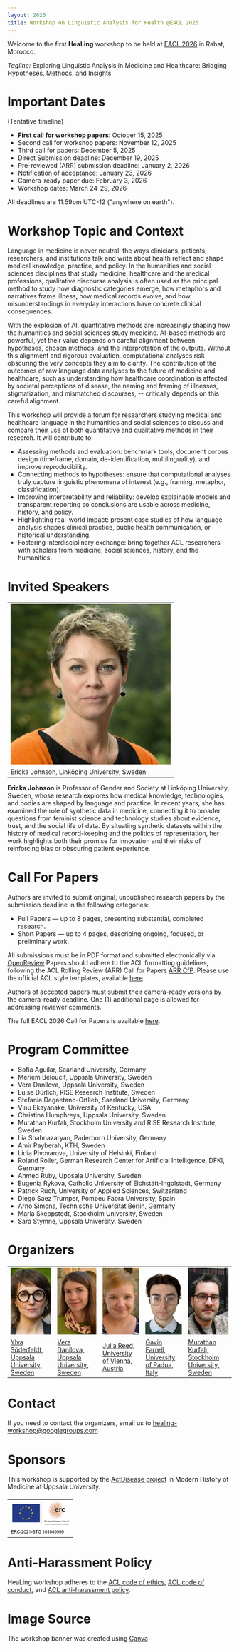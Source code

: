 ```yaml
---
layout: 2026
title: Workshop on Linguistic Analysis for Health @EACL 2026
---
```

Welcome to the first **HeaLing** workshop to be held at [EACL 2026](https://2026.eacl.org/) in Rabat, Morocco.

_Tagline:_ Exploring Linguistic Analysis in Medicine and Healthcare: Bridging Hypotheses, Methods, and Insights

# Important Dates

(Tentative timeline)
- **First call for workshop papers**: October 15, 2025
- Second call for workshop papers: November 12, 2025
- Third call for papers: December 5, 2025
- Direct Submission deadline: December 19, 2025
- Pre-reviewed (ARR) submission deadline: January 2, 2026
- Notification of acceptance: January 23, 2026
- Camera-ready paper due: February 3, 2026
- Workshop dates: March 24-29, 2026

All deadlines are 11:59pm UTC-12 ("anywhere on earth").

# Workshop Topic and Context

Language in medicine is never neutral: the ways clinicians, patients, researchers, and institutions talk and write about health reflect and shape medical knowledge, practice, and policy. In the humanities and social sciences disciplines that study medicine, healthcare and the medical professions, qualitative discourse analysis is often used as the principal method to study how diagnostic categories emerge, how metaphors and narratives frame illness, how medical records evolve, and how misunderstandings in everyday interactions have concrete clinical consequences. 

With the explosion of AI, quantitative methods are increasingly shaping how the humanities and social sciences study medicine. AI-based methods are powerful, yet their value depends on careful alignment between hypotheses, chosen methods, and the interpretation of the outputs. Without this alignment and rigorous evaluation, computational analyses risk obscuring the very concepts they aim to clarify.
The contribution of the outcomes of raw language data analyses to the future of medicine and healthcare, such as understanding how healthcare coordination is affected by societal perceptions of disease, the naming and framing of illnesses, stigmatization, and mismatched discourses, -- critically depends on this careful alignment.

This workshop will provide a forum for researchers studying medical and healthcare language in the humanities and social sciences to discuss and compare their use of both quantitative and qualitative methods in their research. It will contribute to:

- Assessing methods and evaluation: benchmark tools, document corpus design (timeframe, domain, de-identification, multilinguality), and improve reproducibility.
- Connecting methods to hypotheses: ensure that computational analyses truly capture linguistic phenomena of interest (e.g., framing, metaphor, classification).
- Improving interpretability and reliability: develop explainable models and transparent reporting so conclusions are usable across medicine, history, and policy.
- Highlighting real-world impact: present case studies of how language analysis shapes clinical practice, public health communication, or historical understanding.
- Fostering interdisciplinary exchange: bring together ACL researchers with scholars from medicine, social sciences, history, and the humanities.

# Invited Speakers

<table cellspacing="0" cellpadding="0">
  <tr>
    <td><img src="./assets/keynotes/photo_erika.webp" width="360" alt="Ericka Johnson" /></td>
  </tr>
  <tr>
    <td><figcaption font-size=10px word-wrap="break-word" width="360" height="auto">Ericka Johnson, Linköping University, Sweden</figcaption> </td>
  </tr>
</table>

**Ericka Johnson** is Professor of Gender and Society at Linköping University, Sweden, whose research explores how medical knowledge, technologies, and bodies are shaped by language and practice. In recent years, she has examined the role of synthetic data in medicine, connecting it to broader questions from feminist science and technology studies about evidence, trust, and the social life of data. By situating synthetic datasets within the history of medical record-keeping and the politics of representation, her work highlights both their promise for innovation and their risks of reinforcing bias or obscuring patient experience.

# Call For Papers

Authors are invited to submit original, unpublished research papers by the submission deadline in the following categories:

- Full Papers — up to 8 pages, presenting substantial, completed research.
- Short Papers — up to 4 pages, describing ongoing, focused, or preliminary work.

All submissions must be in PDF format and submitted electronically via [OpenReview]()
Papers should adhere to the ACL formatting guidelines, following the ACL Rolling Review (ARR) Call for Papers [ARR CfP](https://aclrollingreview.org/cfp). Please use the official ACL style templates, available [here](https://github.com/acl-org/acl-style-files).

Authors of accepted papers must submit their camera-ready versions by the camera-ready deadline. One (1) additional page is allowed for addressing reviewer comments.

The full EACL 2026 Call for Papers is available [here]().

# Program Committee

- Sofía Aguilar, Saarland University, Germany
- Meriem Beloucif, Uppsala University, Sweden
- Vera Danilova, Uppsala University, Sweden
- Luise Dürlich, RISE Research Institute, Sweden
- Stefania Degaetano-Ortlieb, Saarland University, Germany
- Vinu Ekayanake, University of Kentucky, USA
- Christina Humphreys, Uppsala University, Sweden
- Murathan Kurfalı, Stockholm University and RISE Research Institute, Sweden
- Lia Shahnazaryan, Paderborn University, Germany
- Amir Payberah, KTH, Sweden
- Lidia Pivovarova, University of Helsinki, Finland
- Roland Roller, German Research Center for Artificial Intelligence, DFKI, Germany
- Ahmed Ruby, Uppsala University, Sweden
- Eugenia Rykova, Catholic University of Eichstätt-Ingolstadt, Germany
- Patrick Ruch, University of Applied Sciences, Switzerland
- Diego Saez Trumper, Pompeu Fabra University, Spain
- Arno Simons, Technische Universität Berlin, Germany
- Maria Skeppstedt, Stockholm University, Sweden
- Sara Stymne, Uppsala University, Sweden

# Organizers

<style>
    .organizer-table img {
      width: 150px;
      height: 150px;
      object-fit: cover;
    }
</style>

<table class="organizer-table" cellspacing="0" cellpadding="0" style="margin-top: 20px">
  <tr>
    <td><img src="./assets/organizers/photo_ylva.jpg" /></td>
    <td><img src="./assets/organizers/photo_vera.jpg" /></td>
    <td><img src="./assets/organizers/photo_julia.jpg" /></td>
    <td><img src="./assets/organizers/gavin_photo.jpeg" /></td>
    <td><img src="./assets/organizers/murathan_photo.jpeg" /></td>
  </tr>
  <tr>
    <td><figcaption><a href="http://actdisease.org">Ylva Söderfeldt, Uppsala University, Sweden</a></figcaption></td>
    <td><figcaption><a href="http://actdisease.org">Vera Danilova, Uppsala University, Sweden</a></figcaption></td>
    <td><figcaption><a href="http://actdisease.org">Julia Reed, University of Vienna, Austria</a></figcaption></td>
    <td><figcaption><a href="https://orcid.org/0000-0001-5166-8551">Gavin Farrell, University of Padua, Italy</a></figcaption></td>
    <td><figcaption><a href="https://aclanthology.org/people/murathan-kurfali/">Murathan Kurfalı, Stockholm University, Sweden</a></figcaption></td>
  </tr>
</table>

# Contact
<!--- google groups -->
If you need to contact the organizers, email us to <healing-workshop@googlegroups.com>
# Sponsors
<!--- Add RJ and ActDisease project -->
This workshop is supported by the [ActDisease project](https://actdisease.org) in Modern History of Medicine at Uppsala University.
<table class="sponsor-table" cellspacing="0" cellpadding="0" style="margin-top: 20px;">
  <tr>
    <td><img height=75px src="./assets/sponsors/ActDisease.png" /></td>
  </tr>
</table>

# Anti-Harassment Policy
HeaLing workshop adheres to the [ACL code of ethics](https://www.aclweb.org/portal/content/acl-code-ethics), [ACL code of conduct](https://2024.eacl.org/code/), and 
[ACL anti-harassment policy](https://www.aclweb.org/adminwiki/index.php?title=Anti-Harassment_Policy). 

# Image Source
The workshop banner was created using [Canva](https://www.canva.com/)

